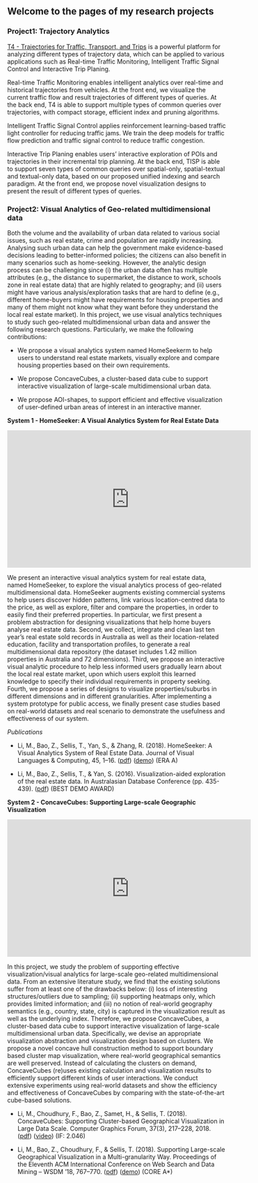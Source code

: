 ## Welcome to the pages of my research projects

### Project1: Trajectory Analytics
[T4 - Trajectories for Traffic, Transport, and Trips](https://t4research.github.io/) is a powerful platform for analyzing different types of trajectory data, which can be applied to various applications such as Real-time Traffic Monitoring, Intelligent Traffic Signal Control and Interactive Trip Planing.

Real-time Traffic Monitoring enables intelligent analytics over real-time and historical trajectories from vehicles. At the front end, we visualize the current traffic flow and result trajectories of different types of queries. At the back end, T4 is able to support multiple types of common queries over trajectories, with compact storage, efficient index and pruning algorithms.

Intelligent Traffic Signal Control applies reinforcement learning-based traffic light controller for reducing traffic jams. We train the deep models for traffic flow prediction and traffic signal control to reduce traffic congestion.

Interactive Trip Planing enables users’ interactive exploration of POIs and trajectories in their incremental trip planning. At the back end, TISP is able to support seven types of common queries over spatial-only, spatial-textual and textual-only data, based on our proposed unified indexing and search paradigm. At the front end, we propose novel visualization designs to present the result of different types of queries.

### Project2: Visual Analytics of Geo-related multidimensional data
Both the volume and the availability of urban data related to various social issues, such as real estate, crime and population are rapidly increasing. Analysing such urban data can help the government make evidence-based decisions leading to better-informed policies; the citizens can also benefit in many scenarios such as home-seeking. However, the analytic design process can be challenging since (i) the urban data often has multiple attributes (e.g., the distance to supermarket, the distance to work, schools zone in real estate data) that are highly related to geography; and (ii) users might have various analysis/exploration tasks that are hard to define (e.g., different home-buyers might have requirements for housing properties and many of them might not know what they want before they understand the local real estate market). In this project, we use visual analytics techniques to study such geo-related multidimensional urban data and answer the following research questions. Particularly, we make the following contributions:

- We propose a visual analytics system named HomeSeekerm to help users to understand real estate markets, visually explore and compare housing properties based on their own requirements.

- We propose ConcaveCubes, a cluster-based data cube to support interactive visualization of large-scale multidimensional urban data.

- We propose AOI-shapes, to support efficient and effective visualization of user-defined urban areas of interest in an interactive manner.

**System 1 - HomeSeeker: A Visual Analytics System for Real Estate Data**

<center><iframe width="560" height="315" src="https://www.youtube.com/embed/aIO9Y-ebLBo" frameborder="0" allow="accelerometer; autoplay; encrypted-media; gyroscope; picture-in-picture" allowfullscreen></iframe></center>

We present an interactive visual analytics system for real estate data, named HomeSeeker, to explore the visual analytics process of geo-related multidimensional data. HomeSeeker augments existing commercial systems to help users discover hidden patterns, link various location-centred data to the price, as well as explore, filter and compare the properties, in order to easily find their preferred properties. In particular, we first present a problem abstraction for designing visualizations that help home buyers analyse real estate data. Second, we collect, integrate and clean last ten year’s real estate sold records in Australia as well as their location-related education, facility and transportation profiles, to generate a real multidimensional data repository (the dataset includes 1.42 million properties in Australia and 72 dimensions). Third, we propose an interactive visual analytic procedure to help less informed users gradually learn about the local real estate market, upon which users exploit this learned knowledge to specify their individual requirements in property seeking. Fourth, we propose a series of designs to visualize properties/suburbs in different dimensions and in different granularities. After implementing a system prototype for public access, we finally present case studies based on real-world datasets and real scenario to demonstrate the usefulness and effectiveness of our system.

*Publications*

- Li, M., Bao, Z., Sellis, T., Yan, S., & Zhang, R. (2018). HomeSeeker: A Visual Analytics System of Real Estate Data. Journal of Visual Languages & Computing, 45, 1–16. ([pdf](http://mingzhaoli.net/wp-content/uploads/2018/08/2018-HomeSeeker-A-Visual-Analytics-System-of-Real-Estate-Data.pdf)) ([demo](http://115.146.89.158/)) (ERA A)

- Li, M., Bao, Z., Sellis, T., & Yan, S. (2016). Visualization-aided exploration of the real estate data. In Australasian Database Conference (pp. 435-439). ([pdf](http://mingzhaoli.net/wp-content/uploads/2018/08/2016-HomeSeeker-Demo-ADC-2016.pdf)) (BEST DEMO AWARD)

**System 2 - ConcaveCubes: Supporting Large-scale Geographic Visualization**

<center><iframe width="560" height="315" src="https://www.youtube.com/embed/a5a-FSleKFk" frameborder="0" allow="accelerometer; autoplay; encrypted-media; gyroscope; picture-in-picture" allowfullscreen></iframe></center>

In this project, we study the problem of supporting effective visualization/visual analytics for large-scale geo-related multidimensional data. From an extensive literature study, we find that the existing solutions suffer from at least one of the drawbacks below: (i) loss of interesting structures/outliers due to sampling; (ii) supporting heatmaps only, which provides limited information; and (iii) no notion of real-world geography semantics (e.g., country, state, city) is captured in the visualization result as well as the underlying index. Therefore, we propose ConcaveCubes, a cluster-based data cube to support interactive visualization of large-scale multidimensional urban data. Specifically, we devise an appropriate visualization abstraction and visualization design based on clusters. We propose a novel concave hull construction method to support boundary based cluster map visualization, where real-world geographical semantics are well preserved. Instead of calculating the clusters on demand, ConcaveCubes (re)uses existing calculation and visualization results to efficiently support different kinds of user interactions. We conduct extensive experiments using real-world datasets and show the efficiency and effectiveness of ConcaveCubes by comparing with the state-of-the-art cube-based solutions.

- Li, M., Choudhury, F., Bao, Z., Samet, H., & Sellis, T. (2018). ConcaveCubes: Supporting Cluster-based Geographical Visualization in Large Data Scale. Computer Graphics Forum, 37(3), 217–228, 2018. ([pdf](http://mingzhaoli.net/wp-content/uploads/2018/08/2018-ConcaveCubes-EuroVis-2018.pdf)) ([video](https://www.youtube.com/watch?v=a5a-FSleKFk)) (IF: 2.046)

- Li, M., Bao, Z., Choudhury, F., & Sellis, T. (2018). Supporting Large-scale Geographical Visualization in a Multi-granularity Way. Proceedings of the Eleventh ACM International Conference on Web Search and Data Mining – WSDM ’18, 767–770. ([pdf](http://mingzhaoli.net/wp-content/uploads/2018/08/2018-li-et-al-ConvexCubes-WSDM-2018.pdf)) ([demo](http://115.146.89.158/ConcaveCubes/)) (CORE A*)
